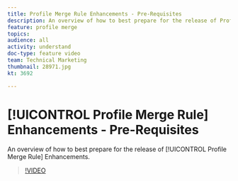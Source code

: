 ```yaml
---
title: Profile Merge Rule Enhancements - Pre-Requisites
description: An overview of how to best prepare for the release of Profile Merge Rule Enhancements.
feature: profile merge
topics: 
audience: all
activity: understand
doc-type: feature video
team: Technical Marketing
thumbnail: 28971.jpg
kt: 3692

---
```


# [!UICONTROL Profile Merge Rule] Enhancements - Pre-Requisites

An overview of how to best prepare for the release of [!UICONTROL Profile Merge Rule] Enhancements.

>[!VIDEO](https://video.tv.adobe.com/v/28971/?quality=12)
